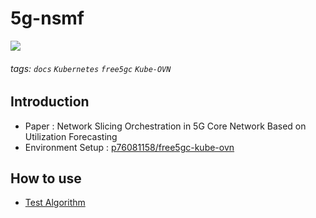# 5g-nsmf

![](https://i.imgur.com/wy0NI6X.png)

###### tags: `docs` `Kubernetes` `free5gc` `Kube-OVN`

## Introduction

* Paper : Network Slicing Orchestration in 5G Core Network Based on Utilization Forecasting
* Environment Setup : [p76081158/free5gc-kube-ovn](https://github.com/p76081158/free5gc-kube-ovn)

## How to use

* [Test Algorithm](https://vcx1127.notion.site/How-to-Test-Algorithm-9abe3578a0404a41ae37ab92bbd9c4f5)